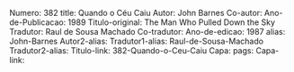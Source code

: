 Numero: 382
title: Quando o Céu Caiu
Autor: John Barnes
Co-autor: 
Ano-de-Publicacao: 1989
Titulo-original: The Man Who Pulled Down the Sky
Tradutor: Raul de Sousa Machado
Co-tradutor: 
Ano-de-edicao: 1987
alias: John-Barnes
Autor2-alias: 
Tradutor1-alias: Raul-de-Sousa-Machado
Tradutor2-alias: 
Titulo-link: 382-Quando-o-Ceu-Caiu
Capa: 
pags: 
Capa-link: 